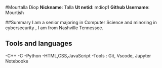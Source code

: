 #Mourtalla Diop
**Nickname**: Talla
**Ut netid**: mdiop1
**Github Username**: Mourtish

##Summary
I am a senior majoring in Computer Science and minoring in cybersecurity , I am from Nashville Tennessee. 

## Tools and languages
-C++
-C
-Python
-HTML,CSS,JavaScript
-Tools : Git, Vscode, Jupyter Notebooke

